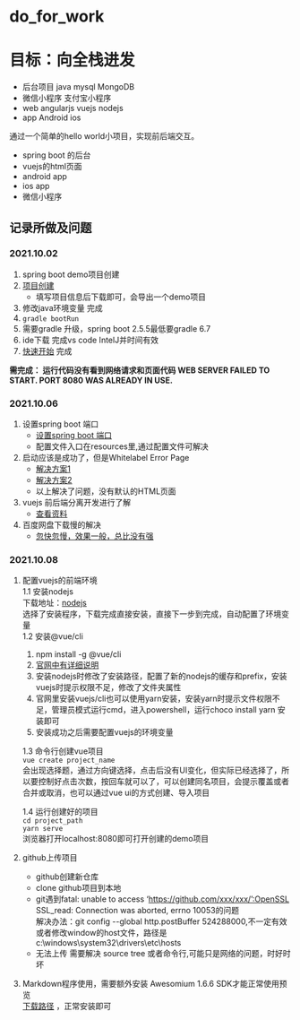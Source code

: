 # do_for_work
# 目标：向全栈进发 #
- 后台项目  java mysql MongoDB
- 微信小程序 支付宝小程序
- web angularjs vuejs nodejs
- app Android ios

通过一个简单的hello world小项目，实现前后端交互。

- spring boot 的后台
- vuejs的html页面
- android app 
- ios app
- 微信小程序

## 记录所做及问题 ##
### 2021.10.02

1. spring boot demo项目创建
1. [项目创建](https://start.spring.io/)  
	- 填写项目信息后下载即可，会导出一个demo项目
1. 修改java环境变量 完成
1. `gradle bootRun`
1. 需要gradle 升级，spring boot 2.5.5最低要gradle 6.7
1. ide下载  完成vs code IntelJ并时间有效
1. [快速开始](https://spring.io/quickstart) 完成

**需完成：
运行代码没有看到网络请求和页面代码
WEB SERVER FAILED TO START. PORT 8080 WAS ALREADY IN USE.**


### 2021.10.06

1. 设置spring boot 端口
	- [设置spring boot 端口](https://blog.csdn.net/weixin_38569499/article/details/86644990)
	- 配置文件入口在resources里,通过配置文件可解决
1. 启动应该是成功了，但是Whitelabel Error Page
	- [解决方案1](https://www.cnblogs.com/williamjie/p/9199586.html)
	- [解决方案2](https://blog.csdn.net/lh87270202/article/details/79925951)
	- 以上解决了问题，没有默认的HTML页面
1. vuejs 前后端分离开发进行了解
	- [查看资料](https://www.cnblogs.com/javazhiyin/p/11237966.html)
1. 百度网盘下载慢的解决
	- [忽快忽慢，效果一般，总比没有强](https://www.bilibili.com/read/cv7775560/)

### 2021.10.08
1. 配置vuejs的前端环境  
	1.1 安装nodejs  
	下载地址：[nodejs](https://nodejs.org/zh-cn/download/)  
	选择了安装程序，下载完成直接安装，直接下一步到完成，自动配置了环境变量  
	1.2 安装@vue/cli  
    1. npm install -g @vue/cli  
	2. [官网中有详细说明](https://cli.vuejs.org/zh/guide/installation.html)  
	3. 安装nodejs时修改了安装路径，配置了新的nodejs的缓存和prefix，安装vuejs时提示权限不足，修改了文件夹属性  
	4. 官网里安装vuejs/cli也可以使用yarn安装，安装yarn时提示文件权限不足，管理员模式运行cmd，进入powershell，运行choco install yarn 安装即可  
	5. 安装成功之后需要配置vuejs的环境变量  

	1.3 命令行创建vue项目  
		`vue create project_name`  
		会出现选择题，通过方向键选择，点击后没有UI变化，但实际已经选择了，所以要控制好点击次数，按回车就可以了，可以创建同名项目，会提示覆盖或者合并或取消，也可以通过vue ui的方式创建、导入项目  
 		
	1.4 运行创建好的项目  
 		`cd project_path`  
     	`yarn serve`   
 		浏览器打开localhost:8080即可打开创建的demo项目

2. github上传项目
	- github创建新仓库
	- clone github项目到本地
	- git遇到fatal: unable to access ‘https://github.com/xxx/xxx/’:OpenSSL SSL_read: Connection was aborted, errno 10053的问题  
	解决办法：git config --global http.postBuffer 524288000,不一定有效  
	或者修改window的host文件，路径是c:\\windows\system32\drivers\etc\hosts
	- 无法上传 需要解决 source tree 或者命令行,可能只是网络的问题，时好时坏

3. Markdown程序使用，需要额外安装 Awesomium 1.6.6 SDK才能正常使用预览  
[下载路径](http://markdownpad.com/download/awesomium_v1.6.6_sdk_win.exe) ，正常安装即可